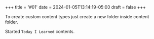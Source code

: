+++
title = '#01'
date = 2024-01-05T13:14:19-05:00
draft = false
+++

To create custom content types just create a new folder inside content folder. 

Started `Today I Learned` contents.

